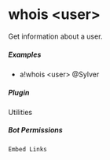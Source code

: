 # whois &lt;user&gt;

Get information about a user.
			

##### Examples

* a!whois &lt;user&gt; @Sylver


##### Plugin
Utilities


##### Bot Permissions
`Embed Links`